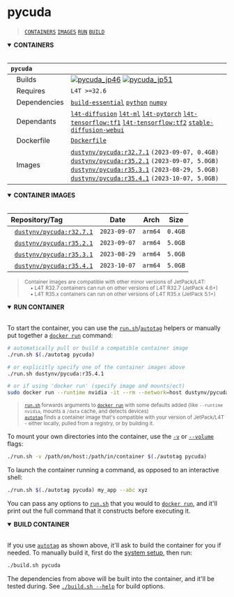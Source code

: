 # pycuda

> [`CONTAINERS`](#user-content-containers) [`IMAGES`](#user-content-images) [`RUN`](#user-content-run) [`BUILD`](#user-content-build)

<details open>
<summary><b><a id="containers">CONTAINERS</a></b></summary>
<br>

| **`pycuda`** | |
| :-- | :-- |
| &nbsp;&nbsp;&nbsp;Builds | [![`pycuda_jp46`](https://img.shields.io/github/actions/workflow/status/dusty-nv/jetson-containers/pycuda_jp46.yml?label=pycuda:jp46)](https://github.com/dusty-nv/jetson-containers/actions/workflows/pycuda_jp46.yml) [![`pycuda_jp51`](https://img.shields.io/github/actions/workflow/status/dusty-nv/jetson-containers/pycuda_jp51.yml?label=pycuda:jp51)](https://github.com/dusty-nv/jetson-containers/actions/workflows/pycuda_jp51.yml) |
| &nbsp;&nbsp;&nbsp;Requires | `L4T >=32.6` |
| &nbsp;&nbsp;&nbsp;Dependencies | [`build-essential`](/packages/build-essential) [`python`](/packages/python) [`numpy`](/packages/numpy) |
| &nbsp;&nbsp;&nbsp;Dependants | [`l4t-diffusion`](/packages/l4t/l4t-diffusion) [`l4t-ml`](/packages/l4t/l4t-ml) [`l4t-pytorch`](/packages/l4t/l4t-pytorch) [`l4t-tensorflow:tf1`](/packages/l4t/l4t-tensorflow) [`l4t-tensorflow:tf2`](/packages/l4t/l4t-tensorflow) [`stable-diffusion-webui`](/packages/diffusion/stable-diffusion-webui) |
| &nbsp;&nbsp;&nbsp;Dockerfile | [`Dockerfile`](Dockerfile) |
| &nbsp;&nbsp;&nbsp;Images | [`dustynv/pycuda:r32.7.1`](https://hub.docker.com/r/dustynv/pycuda/tags) `(2023-09-07, 0.4GB)`<br>[`dustynv/pycuda:r35.2.1`](https://hub.docker.com/r/dustynv/pycuda/tags) `(2023-09-07, 5.0GB)`<br>[`dustynv/pycuda:r35.3.1`](https://hub.docker.com/r/dustynv/pycuda/tags) `(2023-08-29, 5.0GB)`<br>[`dustynv/pycuda:r35.4.1`](https://hub.docker.com/r/dustynv/pycuda/tags) `(2023-10-07, 5.0GB)` |

</details>

<details open>
<summary><b><a id="images">CONTAINER IMAGES</a></b></summary>
<br>

| Repository/Tag | Date | Arch | Size |
| :-- | :--: | :--: | :--: |
| &nbsp;&nbsp;[`dustynv/pycuda:r32.7.1`](https://hub.docker.com/r/dustynv/pycuda/tags) | `2023-09-07` | `arm64` | `0.4GB` |
| &nbsp;&nbsp;[`dustynv/pycuda:r35.2.1`](https://hub.docker.com/r/dustynv/pycuda/tags) | `2023-09-07` | `arm64` | `5.0GB` |
| &nbsp;&nbsp;[`dustynv/pycuda:r35.3.1`](https://hub.docker.com/r/dustynv/pycuda/tags) | `2023-08-29` | `arm64` | `5.0GB` |
| &nbsp;&nbsp;[`dustynv/pycuda:r35.4.1`](https://hub.docker.com/r/dustynv/pycuda/tags) | `2023-10-07` | `arm64` | `5.0GB` |

> <sub>Container images are compatible with other minor versions of JetPack/L4T:</sub><br>
> <sub>&nbsp;&nbsp;&nbsp;&nbsp;• L4T R32.7 containers can run on other versions of L4T R32.7 (JetPack 4.6+)</sub><br>
> <sub>&nbsp;&nbsp;&nbsp;&nbsp;• L4T R35.x containers can run on other versions of L4T R35.x (JetPack 5.1+)</sub><br>
</details>

<details open>
<summary><b><a id="run">RUN CONTAINER</a></b></summary>
<br>

To start the container, you can use the [`run.sh`](/docs/run.md)/[`autotag`](/docs/run.md#autotag) helpers or manually put together a [`docker run`](https://docs.docker.com/engine/reference/commandline/run/) command:
```bash
# automatically pull or build a compatible container image
./run.sh $(./autotag pycuda)

# or explicitly specify one of the container images above
./run.sh dustynv/pycuda:r35.4.1

# or if using 'docker run' (specify image and mounts/ect)
sudo docker run --runtime nvidia -it --rm --network=host dustynv/pycuda:r35.4.1
```
> <sup>[`run.sh`](/docs/run.md) forwards arguments to [`docker run`](https://docs.docker.com/engine/reference/commandline/run/) with some defaults added (like `--runtime nvidia`, mounts a `/data` cache, and detects devices)</sup><br>
> <sup>[`autotag`](/docs/run.md#autotag) finds a container image that's compatible with your version of JetPack/L4T - either locally, pulled from a registry, or by building it.</sup>

To mount your own directories into the container, use the [`-v`](https://docs.docker.com/engine/reference/commandline/run/#volume) or [`--volume`](https://docs.docker.com/engine/reference/commandline/run/#volume) flags:
```bash
./run.sh -v /path/on/host:/path/in/container $(./autotag pycuda)
```
To launch the container running a command, as opposed to an interactive shell:
```bash
./run.sh $(./autotag pycuda) my_app --abc xyz
```
You can pass any options to [`run.sh`](/docs/run.md) that you would to [`docker run`](https://docs.docker.com/engine/reference/commandline/run/), and it'll print out the full command that it constructs before executing it.
</details>
<details open>
<summary><b><a id="build">BUILD CONTAINER</b></summary>
<br>

If you use [`autotag`](/docs/run.md#autotag) as shown above, it'll ask to build the container for you if needed.  To manually build it, first do the [system setup](/docs/setup.md), then run:
```bash
./build.sh pycuda
```
The dependencies from above will be built into the container, and it'll be tested during.  See [`./build.sh --help`](/jetson_containers/build.py) for build options.
</details>
